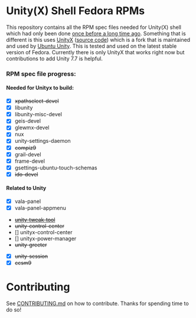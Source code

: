 # Unity(X) Shell Fedora RPMs

This repository contains all the RPM spec files needed for
Unity(X) shell which had only been done [once before a long time ago](https://github.com/chenxiaolong/Unity-for-Fedora).
Something that is different is this uses [UnityX](https://unityd.org) ([source code](https://gitlab.com/ubuntu-unity/unity-x)) which is a fork that is maintained and used by [Ubuntu Unity](https://ubuntuunity.org/). This is tested and used on the latest stable version of Fedora. Currently there is only UnityX that works right now but contributions to add Unity 7.7 is helpful.

### RPM spec file progress:
#### Needed for Unityx to build:
* [X] ~~xpathselect-devel~~
* [X] libunity
* [X] libunity-misc-devel
* [X] geis-devel
* [X] glewmx-devel
* [X] nux
* [X] unity-settings-daemon
* [X] ~~compiz9~~
* [X] grail-devel
* [X] frame-devel
* [X] gsettings-ubuntu-touch-schemas
* [X] ~~ido-devel~~
#### Related to Unity
* [X] vala-panel
* [X] vala-panel-appmenu
* ~~[unity-tweak-tool](https://github.com/freyja-dev/unity-tweak-tool)~~
* ~~unity-control-center~~
* [] unityx-control-center
* [] unityx-power-manager
* ~~unity-greeter~~
* [X] ~~unity-session~~
* [X] ~~ccsm9~~

# Contributing
See [CONTRIBUTING.md](https://github.com/cat-master21/unityDE-specs/blob/main/CONTRIBUTING.md) on how to contribute.
Thanks for spending time to do so!